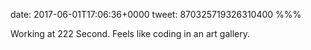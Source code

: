 date: 2017-06-01T17:06:36+0000
tweet: 870325719326310400
%%%

Working at 222 Second. Feels like coding in an art gallery.
